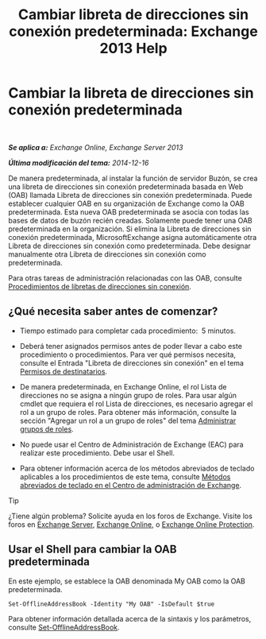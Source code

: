 ﻿---
title: 'Cambiar libreta de direcciones sin conexión predeterminada: Exchange 2013 Help'
TOCTitle: Cambiar la libreta de direcciones sin conexión predeterminada
ms:assetid: 61abf78e-2543-4431-acc8-839e3c7a4548
ms:mtpsurl: https://technet.microsoft.com/es-es/library/Aa998569(v=EXCHG.150)
ms:contentKeyID: 49895666
ms.date: 04/23/2018
mtps_version: v=EXCHG.150
ms.translationtype: HT
---

# Cambiar la libreta de direcciones sin conexión predeterminada

 

_**Se aplica a:** Exchange Online, Exchange Server 2013_

_**Última modificación del tema:** 2014-12-16_

De manera predeterminada, al instalar la función de servidor Buzón, se crea una libreta de direcciones sin conexión predeterminada basada en Web (OAB) llamada Libreta de direcciones sin conexión predeterminada. Puede establecer cualquier OAB en su organización de Exchange como la OAB predeterminada. Esta nueva OAB predeterminada se asocia con todas las bases de datos de buzón recién creadas. Solamente puede tener una OAB predeterminada en la organización. Si elimina la Libreta de direcciones sin conexión predeterminada, MicrosoftExchange asigna automáticamente otra Libreta de direcciones sin conexión como predeterminada. Debe designar manualmente otra Libreta de direcciones sin conexión como predeterminada.

Para otras tareas de administración relacionadas con las OAB, consulte [Procedimientos de libretas de direcciones sin conexión](offline-address-book-procedures-exchange-2013-help.md).

## ¿Qué necesita saber antes de comenzar?

  - Tiempo estimado para completar cada procedimiento:  5 minutos.

  - Deberá tener asignados permisos antes de poder llevar a cabo este procedimiento o procedimientos. Para ver qué permisos necesita, consulte el Entrada "Libreta de direcciones sin conexión" en el tema [Permisos de destinatarios](recipients-permissions-exchange-2013-help.md).

  - De manera predeterminada, en Exchange Online, el rol Lista de direcciones no se asigna a ningún grupo de roles. Para usar algún cmdlet que requiera el rol Lista de direcciones, es necesario agregar el rol a un grupo de roles. Para obtener más información, consulte la sección "Agregar un rol a un grupo de roles" del tema [Administrar grupos de roles](manage-role-groups-exchange-2013-help.md).

  - No puede usar el Centro de Administración de Exchange (EAC) para realizar este procedimiento. Debe usar el Shell.

  - Para obtener información acerca de los métodos abreviados de teclado aplicables a los procedimientos de este tema, consulte [Métodos abreviados de teclado en el Centro de administración de Exchange](keyboard-shortcuts-in-the-exchange-admin-center-exchange-online-protection-help.md).


> [!TIP]
> ¿Tiene algún problema? Solicite ayuda en los foros de Exchange. Visite los foros en <A href="https://go.microsoft.com/fwlink/p/?linkid=60612">Exchange Server</A>, <A href="https://go.microsoft.com/fwlink/p/?linkid=267542">Exchange Online</A>, o <A href="https://go.microsoft.com/fwlink/p/?linkid=285351">Exchange Online Protection</A>.



## Usar el Shell para cambiar la OAB predeterminada

En este ejemplo, se establece la OAB denominada My OAB como la OAB predeterminada.

    Set-OfflineAddressBook -Identity "My OAB" -IsDefault $true

Para obtener información detallada acerca de la sintaxis y los parámetros, consulte [Set-OfflineAddressBook](https://technet.microsoft.com/es-es/library/aa996330\(v=exchg.150\)).


